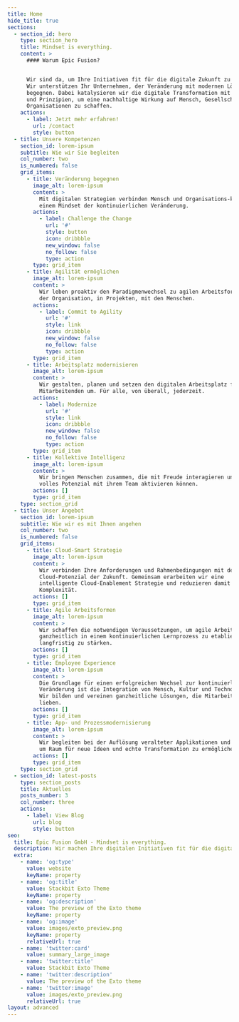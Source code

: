```yaml
---
title: Home
hide_title: true
sections:
  - section_id: hero
    type: section_hero
    title: Mindset is everything.
    content: >
      #### Warum Epic Fusion?


      Wir sind da, um Ihre Initiativen fit für die digitale Zukunft zu machen.
      Wir unterstützen Ihr Unternehmen, der Veränderung mit modernen Lösungen zu
      begegnen. Dabei katalysieren wir die digitale Transformation mit Werten
      und Prinzipien, um eine nachhaltige Wirkung auf Mensch, Gesellschaft und
      Organisationen zu schaffen.
    actions:
      - label: Jetzt mehr erfahren!
        url: /contact
        style: button
  - title: Unsere Kompetenzen
    section_id: lorem-ipsum
    subtitle: Wie wir Sie begleiten
    col_number: two
    is_numbered: false
    grid_items:
      - title: Veränderung begegnen
        image_alt: lorem-ipsum
        content: >
          Mit digitalen Strategien verbinden Mensch und Organisations-kultur zu
          einem Mindset der kontinuierlichen Veränderung.
        actions:
          - label: Challenge the Change
            url: '#'
            style: button
            icon: dribbble
            new_window: false
            no_follow: false
            type: action
        type: grid_item
      - title: Agilität ermöglichen
        image_alt: lorem-ipsum
        content: >
          Wir leben proaktiv den Paradigmenwechsel zu agilen Arbeitsformen in
          der Organisation, in Projekten, mit den Menschen.
        actions:
          - label: Commit to Agility
            url: '#'
            style: link
            icon: dribbble
            new_window: false
            no_follow: false
            type: action
        type: grid_item
      - title: Arbeitsplatz modernisieren
        image_alt: lorem-ipsum
        content: >
          Wir gestalten, planen und setzen den digitalen Arbeitsplatz für Ihre
          Mitarbeitenden um. Für alle, von überall, jederzeit.
        actions:
          - label: Modernize
            url: '#'
            style: link
            icon: dribbble
            new_window: false
            no_follow: false
            type: action
        type: grid_item
      - title: Kollektive Intelligenz
        image_alt: lorem-ipsum
        content: >
          Wir bringen Menschen zusammen, die mit Freude interagieren und ihr
          volles Potenzial mit ihrem Team aktivieren können.
        actions: []
        type: grid_item
    type: section_grid
  - title: Unser Angebot
    section_id: lorem-ipsum
    subtitle: Wie wir es mit Ihnen angehen
    col_number: two
    is_numbered: false
    grid_items:
      - title: Cloud-Smart Strategie
        image_alt: lorem-ipsum
        content: >
          Wir verbinden Ihre Anforderungen und Rahmenbedingungen mit dem vollen
          Cloud-Potenzial der Zukunft. Gemeinsam erarbeiten wir eine
          intelligente Cloud-Enablement Strategie und reduzieren damit
          Komplexität.
        actions: []
        type: grid_item
      - title: Agile Arbeitsformen
        image_alt: lorem-ipsum
        content: >
          Wir schaffen die notwendigen Voraussetzungen, um agile Arbeitsformen
          ganzheitlich in einem kontinuierlichen Lernprozess zu etablieren und
          langfristig zu stärken.
        actions: []
        type: grid_item
      - title: Employee Experience
        image_alt: lorem-ipsum
        content: >
          Die Grundlage für einen erfolgreichen Wechsel zur kontinuierlichen
          Veränderung ist die Integration von Mensch, Kultur und Technologie.
          Wir bilden und vereinen ganzheitliche Lösungen, die Mitarbeitende
          lieben.
        actions: []
        type: grid_item
      - title: App- und Prozessmodernisierung
        image_alt: lorem-ipsum
        content: >
          Wir begleiten bei der Auflösung veralteter Applikationen und Prozesse,
          um Raum für neue Ideen und echte Transformation zu ermöglichen.
        actions: []
        type: grid_item
    type: section_grid
  - section_id: latest-posts
    type: section_posts
    title: Aktuelles
    posts_number: 3
    col_number: three
    actions:
      - label: View Blog
        url: blog
        style: button
seo:
  title: Epic Fusion GmbH - Mindset is everything.
  description: Wir machen Ihre digitalen Initiativen fit für die digitale Zukunft.
  extra:
    - name: 'og:type'
      value: website
      keyName: property
    - name: 'og:title'
      value: Stackbit Exto Theme
      keyName: property
    - name: 'og:description'
      value: The preview of the Exto theme
      keyName: property
    - name: 'og:image'
      value: images/exto_preview.png
      keyName: property
      relativeUrl: true
    - name: 'twitter:card'
      value: summary_large_image
    - name: 'twitter:title'
      value: Stackbit Exto Theme
    - name: 'twitter:description'
      value: The preview of the Exto theme
    - name: 'twitter:image'
      value: images/exto_preview.png
      relativeUrl: true
layout: advanced
---
```

